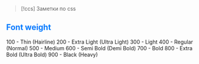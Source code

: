 > [!ccs]
> Заметки по сss
<h2 style="color: #007AFF">Font weight</h2>
100 - Thin (Hairline)
200 - Extra Light (Ultra Light)
300 - Light
400 - Regular (Normal)
500 - Medium
600 - Semi Bold (Demi Bold)
700 - Bold
800 - Extra Bold (Ultra Bold)
900 - Black (Heavy)
